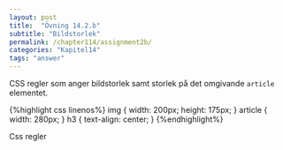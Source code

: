 ```yaml
---
layout: post
title:  "Övning 14.2.b"
subtitle: "Bildstorlek"
permalink: /chapter114/assignment2b/
categories: "Kapitel14"
tags: "answer"
---
```

CSS regler som anger bildstorlek samt storlek på det omgivande `article` elementet.

{%highlight css linenos%}
img {
  width: 200px;
  height: 175px;
}
article {
  width: 280px;
}
h3 {
  text-align: center;
}
{%endhighlight%}
<figcaption>Css regler</figcaption>
